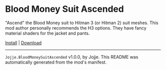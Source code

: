 # Blood Money Suit Ascended

"Ascend" the Blood Money suit to Hitman 3 (or Hitman 2) suit meshes. This mod author personally recommends the H3 options. They have fancy material shaders for the jacket and pants.

[Install](https://hitman-resources.netlify.app/smf-install-link/https://github.com/JojjeE/h3-blood-money-suit-ascended/releases/latest/download/mod.framework.zip) | [Download](https://github.com/JojjeE/h3-blood-money-suit-ascended/releases/latest/download/mod.framework.zip)

---

`Jojje.BloodMoneySuitAscended` v1.0.0, by Jojje. This README was automatically generated from the mod's manifest.
